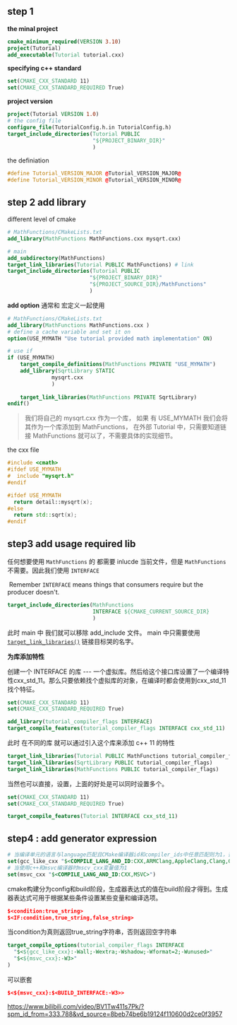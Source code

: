 ## step 1

**the minal project**

```cmake
cmake_minimum_required(VERSION 3.10)
project(Tutorial)
add_executable(Tutorial tutorial.cxx)
```

**specifying c++ standard**

```cmake
set(CMAKE_CXX_STANDARD 11)
set(CMAKE_CXX_STANDARD_REQUIRED True)
```

**project version**

```cmake
project(Tutorial VERSION 1.0)
# the config file
configure_file(TutorialConfig.h.in TutorialConfig.h)
target_include_directories(Tutorial PUBLIC
                           "${PROJECT_BINARY_DIR}"
                           )

```

the definiation

```cpp
#define Tutorial_VERSION_MAJOR @Tutorial_VERSION_MAJOR@
#define Tutorial_VERSION_MINOR @Tutorial_VERSION_MINOR@
```

## step 2 add library


different level of cmake

```cmake
# MathFunctions/CMakeLists.txt
add_library(MathFunctions MathFunctions.cxx mysqrt.cxx)

# main
add_subdirectory(MathFunctions)
target_link_libraries(Tutorial PUBLIC MathFunctions) # link
target_include_directories(Tutorial PUBLIC
                          "${PROJECT_BINARY_DIR}"
                          "${PROJECT_SOURCE_DIR}/MathFunctions"
                          )
```

**add option** 通常和 宏定义一起使用

```cmake
# MathFunctions/CMakeLists.txt
add_library(MathFunctions MathFunctions.cxx )
# define a cache variable and set it on
option(USE_MYMATH "Use tutorial provided math implementation" ON)

# use if
if (USE_MYMATH)
	target_compile_definitions(MathFunctions PRIVATE "USE_MYMATH")
	add_library(SqrtLibrary STATIC
			  mysqrt.cxx
			  )
			  
	target_link_libraries(MathFunctions PRIVATE SqrtLibrary) 
endif()
```

> 我们将自己的 mysqrt.cxx 作为一个库， 如果 有 USE_MYMATH 我们会将其作为一个库添加到 MathFunctions， 在外部 Tutorial 中，只需要知道链接 MathFunctions 就可以了，不需要具体的实现细节。

the cxx file

```cpp
#include <cmath>
#ifdef USE_MYMATH
#  include "mysqrt.h"
#endif

#ifdef USE_MYMATH
  return detail::mysqrt(x);
#else
  return std::sqrt(x);
#endif
```

## step3 add usage required lib

任何想要使用 `MathFunctions` 的 都需要 inlucde 当前文件，但是 `MathFunctions` 不需要。因此我们使用 `INTERFACE`

 Remember `INTERFACE` means things that consumers require but the producer doesn't.

```cmake
target_include_directories(MathFunctions
                           INTERFACE ${CMAKE_CURRENT_SOURCE_DIR}
                           )
```

此时 main 中 我们就可以移除 add_include 文件。 main 中只需要使用 [`target_link_libraries()`](https://cmake.org/cmake/help/latest/command/target_link_libraries.html#command:target_link_libraries "target_link_libraries") 链接目标哭的名字。


**为库添加特性**

创建一个 INTERFACE 的库 --- 一个虚拟库。然后给这个接口库设置了一个编译特性cxx_std_11。那么只要依赖找个虚拟库的对象，在编译时都会使用到cxx_std_11找个特征。

```cmake
set(CMAKE_CXX_STANDARD 11)
set(CMAKE_CXX_STANDARD_REQUIRED True)

add_library(tutorial_compiler_flags INTERFACE)
target_compile_features(tutorial_compiler_flags INTERFACE cxx_std_11)
```

此时 在不同的库 就可以通过引入这个库来添加 c++ 11 的特性

```cmake
target_link_libraries(Tutorial PUBLIC MathFunctions tutorial_compiler_flags)
target_link_libraries(SqrtLibrary PUBLIC tutorial_compiler_flags)
target_link_libraries(MathFunctions PUBLIC tutorial_compiler_flags)
```

当然也可以直接，设置，上面的好处是可以同时设置多个。

```cmake
set(CMAKE_CXX_STANDARD 11)
set(CMAKE_CXX_STANDARD_REQUIRED True)

target_compile_features(Tutorial INTERFACE cxx_std_11)
```


## step4 : add generator expression

```cmake
# 当编译单元的语言与language匹配且CMake编译器id和compiler_ids中任意匹配则为1，否则为0
set(gcc_like_cxx "$<COMPILE_LANG_AND_ID:CXX,ARMClang,AppleClang,Clang,GNU,LCC>")
# 当使用c++和msvc编译器时mscv_cxx变量值为1
set(msvc_cxx "$<COMPILE_LANG_AND_ID:CXX,MSVC>")
```

cmake构建分为config和build阶段，生成器表达式的值在build阶段才得到。生成器表达式可用于根据某些条件设置某些变量和编译选项。

```cmake
$<condition:true_string>
$<IF:condition,true_string,false_string>
```

当condition为真则返回true_string字符串，否则返回空字符串

```cmake
target_compile_options(tutorial_compiler_flags INTERFACE
  "$<${gcc_like_cxx}:-Wall;-Wextra;-Wshadow;-Wformat=2;-Wunused>"
  "$<${msvc_cxx}:-W3>"
)
```

可以嵌套

```cmake
$<${msvc_cxx}:$<BUILD_INTERFACE:-W3>>
```

https://www.bilibili.com/video/BV1Tw411s7Pk/?spm_id_from=333.788&vd_source=8beb74be6b19124f110600d2ce0f3957